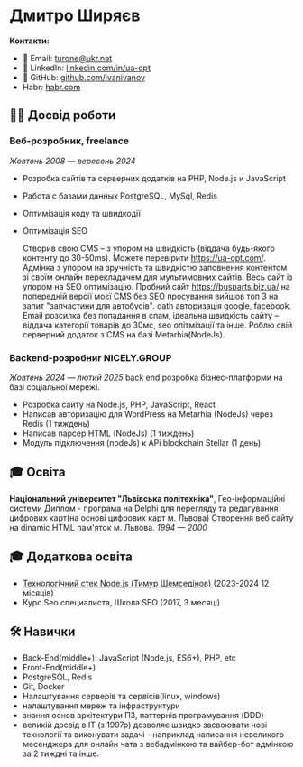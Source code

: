 # Дмитро Ширяєв

**Контакти:**
- 📧 Email: turone@ukr.net  
- 💼 LinkedIn: [linkedin.com/in/ua-opt](https://linkedin.com/in/ua-opt)  
- 🐙 GitHub: [github.com/ivanivanov](https://github.com/turone)
- Habr:  [habr.com](https://habr.com/ru/users/turone/articles/)

## 🧑‍💻 Досвід роботи
### Веб-розробник, freelance
*Жовтень 2008 — вересень 2024*
- Розробка сайтів та серверних додатків на PHP, Node.js и JavaScript  
- Работа с базами данных PostgreSQL, MySql, Redis 
- Оптимізація коду та швидкодії
- Оптимізація SEO
  
  Створив свою CMS – з упором на швидкість (віддача будь-якого контенту до 30-50ms). Можете перевірити https://ua-opt.com/. Адмінка з упором на зручність та швидкістю заповнення контентом зі своїм онлайн перекладачем для мультимовних сайтів. Весь сайт із упором на SEO оптимізацію. Пробний сайт https://busparts.biz.ua/ на попередній версії моєї CMS без SEO просування вийшов топ 3 на запит "запчастини для автобусів". oath авторизація google, facebook. Email розсилка без попадання в спам, ідеальна швидкість сайту – віддача категорії товарів до 30мс, seo опітмізації та інше.
Роблю свій серверний додаток з CMS на базі Metarhia(NodeJs).


### Backend-розробниr NICELY.GROUP
*Жовтень 2024 — лютий 2025*
back end розробка бізнес-платформи на базі соціальної мережі.
- Розробка сайту на Node.js, PHP, JavaScript, React
- Написав авторизацію для WordPress на Metarhia (NodeJs) через Redis (1 тиждень)
- Написав парсер HTML (NodeJs) (1 тиждень)
- Модуль підключення (nodeJs) к APi blockchain Stellar (1 день)


## 🎓 Освіта 
**Національний університет "Львівська політехніка"**, Гео-інформаційні системи
Диплом - програма на Delphi для перегляду та редагування цифрових карт(на основі цифрових карт м. Львова)
Створення веб сайту на dinamic HTML пам'яток м. Львова.
*1994 — 2000*  

## 🎓 Додаткова освіта 
 - [Технологічний стек Node.js (Тимур Шемседінов) ](https://github.com/HowProgrammingWorks/Index/blob/master/Courses/NodeJS-2024.md) (2023-2024 12 місяців)
 - Курс Seo специалиста, Школа SEO (2017, 3 месяці)

## 🛠️ Навички
- Back-End(middle+): JavaScript (Node.js, ES6+), PHP, etc  
- Front-End(middle+)
- PostgreSQL, Redis  
- Git, Docker
- Налаштування серверів та сервісів(linux, windows)
- налаштування мереж та інфраструктури
- знання основ архітектури ПЗ, паттернів програмування (DDD)
- великій досвід в ІТ (з 1997р) дозволяє швидко засвоювати нові технології та виконувати задачі - наприклад написання невеликого месенджера для онлайн чата з вебадмінкою та вайбер-бот адмінкою за 2 тиждні та інше.


